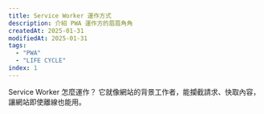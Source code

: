 ```yaml
---
title: Service Worker 運作方式
description: 介紹 PWA 運作方的眉眉角角
createdAt: 2025-01-31
modifiedAt: 2025-01-31
tags:
  - "PWA"
  - "LIFE CYCLE"
index: 1
---
```


Service Worker 怎麼運作？ 它就像網站的背景工作者，能攔截請求、快取內容，讓網站即使離線也能用。
